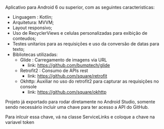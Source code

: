 Aplicativo para Android 6 ou superior, com as seguintes caracteristicas:

- Linguagem : Kotlin;	
- Arquitetura: MVVM;	
- Layout responsivo;
- Uso de RecyclerViews e celulas personalizadas para exibição de conteudos;
- Testes unitarios para as requisições e uso da conversão de datas para texto;
- Bibliotecas utilizadas:
	- Glide : Carregamento de imagens via URL
	 	- link: https://github.com/bumptech/glide
	- Retrofit2 : Consumo de APIs rest
		- link: https://github.com/square/retrofit
	- Okhttp: Auxiliar no uso do retrofit2 para capturar as requisições no console
		- link: https://github.com/square/okhttp

Projeto já exportado para rodar diretamente no Android Studio, somente sendo necessário incluir uma chave para ter acesso a API do GitHub.

Para inlcuir essa chave, vá na classe ServiceLinks e coloque a chave na variavel token
